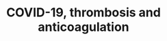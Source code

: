 ---
annotations:
- id: DOID:2945
  parent: disease by infectious agent
  type: Disease Ontology
  value: severe acute respiratory syndrome
- id: DOID:0080600
  parent: disease by infectious agent
  type: Disease Ontology
  value: COVID-19
- id: PW:0000013
  parent: disease pathway
  type: Pathway Ontology
  value: disease pathway
- id: DOID:0060903
  parent: null
  type: Disease Ontology
  value: thrombosis
- id: CL:0000182
  parent: native cell
  type: Cell Type Ontology
  value: hepatocyte
- id: DOID:1247
  parent: null
  type: Disease Ontology
  value: blood coagulation disease
authors:
- DeSl
- Egonw
- Fehrhart
- Eweitz
communities:
- COVID19
description: Several hospitals and researchers have reported links between thrombosis
  and anticoagulation quite regularly for COVID-19 patients.  This pathways combines
  this information, including biological mechanisms involved, in one graphical overview.
  The D-dimer is one of the protein fragments produced when a blood clot dissolves
  within the (human) body; when not properly degraded could lead to thrombosis.  The
  graphical visualisation of (crosslinked) fibrin mesh leading to D-dimers is inspired
  by [https://en.wikipedia.org/wiki/D-dimer Wikipedia].
last-edited: 2022-02-26
organisms:
- Homo sapiens
redirect_from:
- /index.php/Pathway:WP4927
- /instance/WP4927
revision: null
schema-jsonld:
- '@context': https://schema.org/
  '@id': https://wikipathways.github.io/pathways/WP4927.html
  '@type': Dataset
  creator:
    '@type': Organization
    name: WikiPathways
  description: Several hospitals and researchers have reported links between thrombosis
    and anticoagulation quite regularly for COVID-19 patients.  This pathways combines
    this information, including biological mechanisms involved, in one graphical overview.
    The D-dimer is one of the protein fragments produced when a blood clot dissolves
    within the (human) body; when not properly degraded could lead to thrombosis.  The
    graphical visualisation of (crosslinked) fibrin mesh leading to D-dimers is inspired
    by [https://en.wikipedia.org/wiki/D-dimer Wikipedia].
  keywords:
  - (clotting cascade)
  - 'Blood clotting '
  - Chloroquine
  - 'Complement and '
  - D-Dimer
  - FGA
  - FGA (Aα)
  - FGA (AαE)
  - FGB
  - FGB (Bβ)
  - FGG
  - FGG (γ')
  - FGG (γ)
  - Factor XIII A chain
  - Factor XIII B chain
  - Fibrin
  - 'Fibrin degradation '
  - Fibrinogen
  - 'Formation of fibrin clot '
  - Lactacystin
  - Leupeptin
  - MG132
  - NH4Cl
  - Plasmin
  - 'Platelet-mediated interactions with '
  - Thrombin
  - and drug effects
  - cascade
  - coagulation cascades
  - products (FDPs)
  - vascular and circulating cells
  license: CC0
  name: COVID-19, thrombosis and anticoagulation
seo: CreativeWork
title: COVID-19, thrombosis and anticoagulation
wpid: WP4927
---
